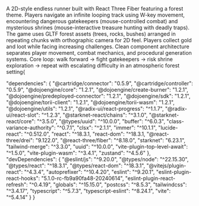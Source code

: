 A 2D-style endless runner built with React Three Fiber featuring a forest theme. Players navigate an infinite looping track using W-key movement, encountering dangerous gatekeepers (mouse-controlled combat) and mysterious shrines (mouse-interactive treasure hunting with deadly traps).
The game uses GLTF forest assets (trees, rocks, bushes) arranged in repeating chunks with orthographic camera for 2D feel. Players collect gold and loot while facing increasing challenges. Clean component architecture separates player movement, combat mechanics, and procedural generation systems.
Core loop: walk forward → fight gatekeepers → risk shrine exploration → repeat with escalating difficulty in an atmospheric forest setting{
 
  "dependencies": {
    "@cartridge/connector": "0.5.9",
    "@cartridge/controller": "0.5.9",
    "@dojoengine/core": "1.2.1",
    "@dojoengine/create-burner": "1.2.1",
    "@dojoengine/predeployed-connector": "1.2.1",
    "@dojoengine/sdk": "1.2.1",
    "@dojoengine/torii-client": "1.2.1",
    "@dojoengine/torii-wasm": "1.2.1",
    "@dojoengine/utils": "1.2.1",
    "@radix-ui/react-progress": "^1.1.7",
    "@radix-ui/react-slot": "^1.2.3",
    "@starknet-react/chains": "^3.1.0",
    "@starknet-react/core": "^3.5.0",
    "@types/uuid": "^10.0.0",
    "buffer": "^6.0.3",
    "class-variance-authority": "^0.7.1",
    "clsx": "^2.1.1",
    "immer": "^10.1.1",
    "lucide-react": "^0.512.0",
    "react": "^18.3.1,
    "react-dom": "^18.3.1,
    "@react-three/drei": "9.122.0",
    "@react-three/fiber": "^8.18.0",
    "starknet": "6.23.1",
    "tailwind-merge": "^3.3.0",
    "uuid": "^10.0.0",
    "vite-plugin-top-level-await": "^1.5.0",
    "vite-plugin-wasm": "^3.4.1",
    "zustand": "^4.5.6"
  },
  "devDependencies": {
    "@eslint/js": "^9.20.0",
    "@types/node": "^22.15.30",
    "@types/react": "^18.3.1",
    "@types/react-dom": "^18.3.1",
    "@vitejs/plugin-react": "^4.3.4",
    "autoprefixer": "^10.4.20",
    "eslint": "^9.20.1",
    "eslint-plugin-react-hooks": "5.1.0-rc-fb9a90fa48-20240614",
    "eslint-plugin-react-refresh": "^0.4.19",
    "globals": "^15.15.0",
    "postcss": "^8.5.3",
    "tailwindcss": "^3.4.17",
    "typescript": "^5.7.3",
    "typescript-eslint": "^8.24.1",
    "vite": "^5.4.14"
  }
}
